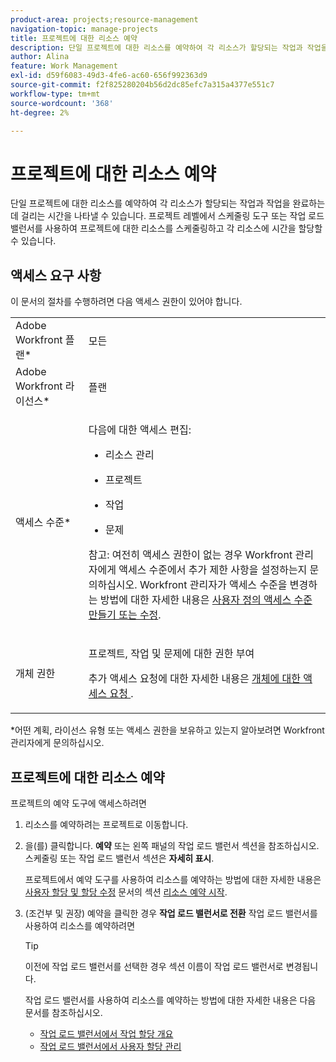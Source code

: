 ```yaml
---
product-area: projects;resource-management
navigation-topic: manage-projects
title: 프로젝트에 대한 리소스 예약
description: 단일 프로젝트에 대한 리소스를 예약하여 각 리소스가 할당되는 작업과 작업을 완료하는 데 걸리는 시간을 나타낼 수 있습니다. 프로젝트 레벨에서 스케줄링 도구 또는 작업 로드 밸런서를 사용하여 프로젝트에 대한 리소스를 스케줄링하고 각 리소스에 시간을 할당할 수 있습니다.
author: Alina
feature: Work Management
exl-id: d59f6083-49d3-4fe6-ac60-656f992363d9
source-git-commit: f2f825280204b56d2dc85efc7a315a4377e551c7
workflow-type: tm+mt
source-wordcount: '368'
ht-degree: 2%

---
```


# 프로젝트에 대한 리소스 예약

단일 프로젝트에 대한 리소스를 예약하여 각 리소스가 할당되는 작업과 작업을 완료하는 데 걸리는 시간을 나타낼 수 있습니다. 프로젝트 레벨에서 스케줄링 도구 또는 작업 로드 밸런서를 사용하여 프로젝트에 대한 리소스를 스케줄링하고 각 리소스에 시간을 할당할 수 있습니다.

## 액세스 요구 사항

이 문서의 절차를 수행하려면 다음 액세스 권한이 있어야 합니다.

<table style="table-layout:auto"> 
 <col> 
 <col> 
 <tbody> 
  <tr> 
   <td role="rowheader">Adobe Workfront 플랜*</td> 
   <td> <p>모든 </p> </td> 
  </tr> 
  <tr> 
   <td role="rowheader">Adobe Workfront 라이선스*</td> 
   <td> <p>플랜 </p> </td> 
  </tr> 
  <tr> 
   <td role="rowheader">액세스 수준*</td> 
   <td> <p>다음에 대한 액세스 편집:</p> 
    <ul> 
     <li> <p>리소스 관리</p> </li> 
     <li> <p>프로젝트</p> </li> 
     <li> <p>작업</p> </li> 
     <li> <p>문제</p> </li> 
    </ul> <p>참고: 여전히 액세스 권한이 없는 경우 Workfront 관리자에게 액세스 수준에서 추가 제한 사항을 설정하는지 문의하십시오. Workfront 관리자가 액세스 수준을 변경하는 방법에 대한 자세한 내용은 <a href="../../../administration-and-setup/add-users/configure-and-grant-access/create-modify-access-levels.md" class="MCXref xref">사용자 정의 액세스 수준 만들기 또는 수정</a>.</p> </td> 
  </tr> 
  <tr> 
   <td role="rowheader">개체 권한</td> 
   <td> <p>프로젝트, 작업 및 문제에 대한 권한 부여 </p> <p>추가 액세스 요청에 대한 자세한 내용은 <a href="../../../workfront-basics/grant-and-request-access-to-objects/request-access.md" class="MCXref xref">개체에 대한 액세스 요청 </a>.</p> </td> 
  </tr> 
 </tbody> 
</table>

&#42;어떤 계획, 라이선스 유형 또는 액세스 권한을 보유하고 있는지 알아보려면 Workfront 관리자에게 문의하십시오.

## 프로젝트에 대한 리소스 예약

프로젝트의 예약 도구에 액세스하려면

1. 리소스를 예약하려는 프로젝트로 이동합니다.
1. 을(를) 클릭합니다. **예약** 또는 왼쪽 패널의 작업 로드 밸런서 섹션을 참조하십시오. 스케줄링 또는 작업 로드 밸런서 섹션은 **자세히 표시**.

   프로젝트에서 예약 도구를 사용하여 리소스를 예약하는 방법에 대한 자세한 내용은 [사용자 할당 및 할당 수정](../../../resource-mgmt/resource-scheduling/get-started-resource-scheduling.md#modify) 문서의 섹션 [리소스 예약 시작](../../../resource-mgmt/resource-scheduling/get-started-resource-scheduling.md).

1. (조건부 및 권장) 예약을 클릭한 경우 **작업 로드 밸런서로 전환** 작업 로드 밸런서를 사용하여 리소스를 예약하려면

   >[!TIP]
   >
   >이전에 작업 로드 밸런서를 선택한 경우 섹션 이름이 작업 로드 밸런서로 변경됩니다.

   작업 로드 밸런서를 사용하여 리소스를 예약하는 방법에 대한 자세한 내용은 다음 문서를 참조하십시오.

   * [작업 로드 밸런서에서 작업 할당 개요](../../../resource-mgmt/workload-balancer/assign-work-in-workload-balancer.md)
   * [작업 로드 밸런서에서 사용자 할당 관리](../../../resource-mgmt/workload-balancer/manage-user-allocations-workload-balancer.md)

 
